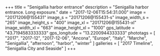+++
title = "Senigallia harbor entrance"
description = "Senigallia harbor entrance. Long exposure."
date = "2017-12-06T15:54:31.000"
image = "20171206@155431"
image_s = "20171206@155431-s"
image_width_s = "265"
image_height_s = "400"
image_xl = "20171206@155431-xl"
image_width_xl = "663"
image_height_xl = "1000"
gps_latitude = "43.7194583333333"
gps_longitude = "13.2200944333333"
phototags = [ "2017", "2017-12", "2017-12-06", "Ancona", "Europe", "Italy", "Marche", "Senigallia", "afternoon", "harbor", "winter" ]
galleries = [ "2017 Timeline", "Senigallia City and Seaside" ]
+++
